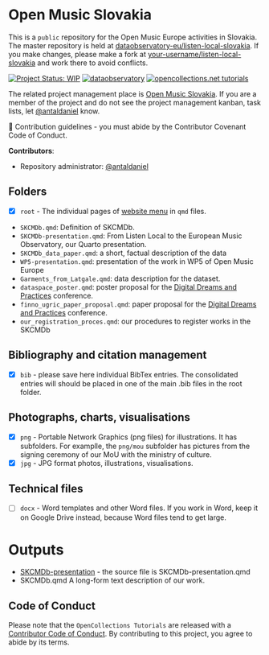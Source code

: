 # Open Music Slovakia 

This is a `public` repository for the Open Music Europe activities in Slovakia. The master repository is held at [dataobservatory-eu/listen-local-slovakia](https://github.com/dataobservatory-eu/listen-local-slovakia). If you make changes, please make a fork at [your-username/listen-local-slovakia](https://github.com/antaldaniel/listen-local-slovakia) and work there to avoid conflicts.

<!-- badges: start -->

[![Project Status:
WIP](https://www.repostatus.org/badges/latest/wip.svg)](https://www.repostatus.org/#wip)
[![dataobservatory](https://img.shields.io/badge/ecosystem-dataobservatory.eu-3EA135.svg)](https://dataobservatory.eu/)
[![opencollections.net
tutorials](https://img.shields.io/badge/tutorials-opencollections.net-E88500.svg)](https://opencollections.net/documents/tutorials/index.html)

The related project management place is [Open Music Slovakia](https://github.com/orgs/dataobservatory-eu/projects/22). If you are a member of the project and do not see the project management kanban, task lists, let [@antaldaniel](https://github.com/antaldaniel) know.

<!-- badges: end -->

🌈 Contribution guidelines - you must abide by the Contributor Covenant
Code of Conduct.

**Contributors**: 
- Repository administrator: [@antaldaniel](https://github.com/antaldaniel)

## Folders

- [x] `root` - The individual pages of [website
  menu](https://opencollections.net/documents/tutorials/index.html) in
  `qmd` files.
  
- `SKCMDb.qmd`: Definition of SKCMDb.
- `SKCMDb-presentation.qmd`: From Listen Local to the European Music Observatory, our Quarto presentation.
- `SKCMDb_data_paper.qmd`: a short, factual description of the data
- `WP5-presentation.qmd`: presentation of the work in WP5 of Open Music Europe
- `Garments_from_Latgale.qmd`: data description for the dataset.
- `dataspace_poster.qmd`: poster proposal for the [Digital Dreams and Practices](https://dhnb.eu/conferences/dhnb2025/) conference.
- `finno_ugric_paper_proposal.qmd`: paper proposal for the [Digital Dreams and Practices](https://dhnb.eu/conferences/dhnb2025/) conference.
- `our_registration_proces.qmd`: our procedures to register works in the SKCMDb

  
## Bibliography and citation management 

- [x] `bib` - please save here individual BibTex entries. The
  consolidated entries will should be placed in one of the main .bib
  files in the root folder.
  
## Photographs, charts, visualisations

- [x] `png` - Portable Network Graphics (png files) for illustrations. It has subfolders. For examplle, the `png/mou` subfolder has pictures from the signing ceremony of our MoU with the ministry of culture.
- [x] `jpg` - JPG format photos, illustrations, visualisations.

## Technical files

- [ ] `docx` - Word templates and other Word files. If you work in Word, keep it on Google Drive instead, because Word files tend to get large.


# Outputs
- [SKCMDb-presentation](https://music.dataobservatory.eu/documents/open_music_europe/slovakia/SKCMDb-presentation.html#/title-slide) - the source file is SKCMDb-presentation.qmd
- SKCMDb.qmd A long-form text description of our work. 

## Code of Conduct

Please note that the `OpenCollections Tutorials` are released with a
[Contributor Code of
Conduct](https://contributor-covenant.org/version/2/1/CODE_OF_CONDUCT.html).
By contributing to this project, you agree to abide by its terms.
